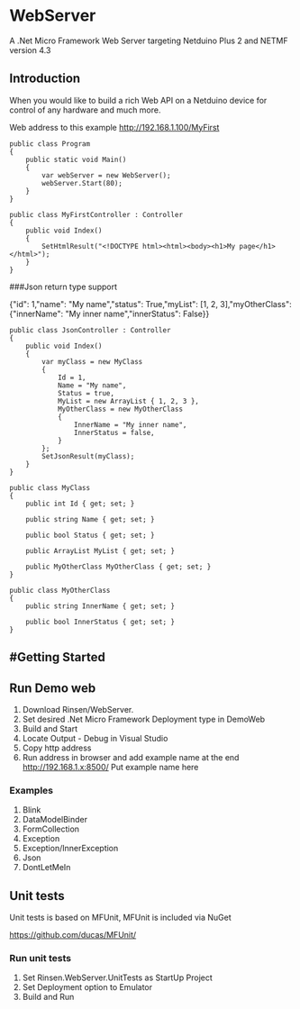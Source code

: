 WebServer
=========

A .Net Micro Framework Web Server targeting Netduino Plus 2 and NETMF version 4.3

Introduction
-----------

When you would like to build a rich Web API on a Netduino device for control of any hardware and much more.

Web address to this example
http://192.168.1.100/MyFirst

    public class Program
    {
        public static void Main()
        {
            var webServer = new WebServer();
            webServer.Start(80);
        }
    }

    public class MyFirstController : Controller
    {
        public void Index()
        {
            SetHtmlResult("<!DOCTYPE html><html><body><h1>My page</h1></html>");        
        }
    }

###Json return type support

{"id": 1,"name": "My name","status": True,"myList": [1, 2, 3],"myOtherClass": {"innerName": "My inner name","innerStatus":      False}}

    public class JsonController : Controller
    {
        public void Index()
        {
            var myClass = new MyClass
            {
                Id = 1,
                Name = "My name",
                Status = true,
                MyList = new ArrayList { 1, 2, 3 },
                MyOtherClass = new MyOtherClass 
                {
                    InnerName = "My inner name",
                    InnerStatus = false,
                }
            };
            SetJsonResult(myClass);
        }
    }

    public class MyClass
    {
        public int Id { get; set; }

        public string Name { get; set; }

        public bool Status { get; set; }
        
        public ArrayList MyList { get; set; }

        public MyOtherClass MyOtherClass { get; set; } 
    }

    public class MyOtherClass
    {
        public string InnerName { get; set; }

        public bool InnerStatus { get; set; }
    }

#Getting Started
---------------

## Run Demo web
1. Download Rinsen/WebServer.
2. Set desired .Net Micro Framework Deployment type in DemoWeb
3. Build and Start
4. Locate Output - Debug in Visual Studio
5. Copy http address 
6. Run address in browser and add example name at the end http://192.168.1.x:8500/ Put example name here

### Examples
1. Blink
2. DataModelBinder
3. FormCollection
4. Exception
5. Exception/InnerException
6. Json
7. DontLetMeIn
 
## Unit tests
Unit tests is based on MFUnit, MFUnit is included via NuGet

https://github.com/ducas/MFUnit/
### Run unit tests
1. Set Rinsen.WebServer.UnitTests as StartUp Project
2. Set Deployment option to Emulator
3. Build and Run

